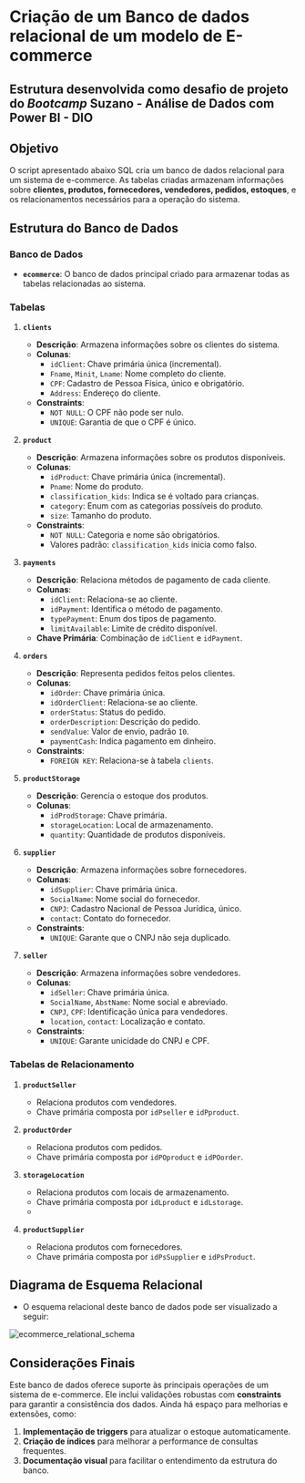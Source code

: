 # Criação de um Banco de dados relacional de um modelo de E-commerce

## Estrutura desenvolvida como desafio de projeto do *Bootcamp* Suzano - Análise de Dados com Power BI - DIO


## Objetivo

O script apresentado abaixo SQL cria um banco de dados relacional para um sistema de e-commerce. As tabelas criadas armazenam informações sobre **clientes, produtos, fornecedores, vendedores, pedidos, estoques**, e os relacionamentos necessários para a operação do sistema. 

## Estrutura do Banco de Dados 

### Banco de Dados

-   **`ecommerce`**: O banco de dados principal criado para armazenar todas as tabelas relacionadas ao sistema.

### Tabelas

1.  **`clients`**
    -   **Descrição**: Armazena informações sobre os clientes do sistema.
    -   **Colunas**:
        -   `idClient`: Chave primária única (incremental).
        -   `Fname`, `Minit`, `Lname`: Nome completo do cliente.
        -   `CPF`: Cadastro de Pessoa Física, único e obrigatório.
        -   `Address`: Endereço do cliente.
    -   **Constraints**:
        -   `NOT NULL`: O CPF não pode ser nulo.
        -   `UNIQUE`: Garantia de que o CPF é único.

2.  **`product`**
    -   **Descrição**: Armazena informações sobre os produtos disponíveis.
    -   **Colunas**:
        -   `idProduct`: Chave primária única (incremental).
        -   `Pname`: Nome do produto.
        -   `classification_kids`: Indica se é voltado para crianças.
        -   `category`: Enum com as categorias possíveis do produto.
        -   `size`: Tamanho do produto.
    -   **Constraints**:
        -   `NOT NULL`: Categoria e nome são obrigatórios.
        -   Valores padrão: `classification_kids` inicia como falso.

3.  **`payments`**
    -   **Descrição**: Relaciona métodos de pagamento de cada cliente.
    -   **Colunas**:
        -   `idClient`: Relaciona-se ao cliente.
        -   `idPayment`: Identifica o método de pagamento.
        -   `typePayment`: Enum dos tipos de pagamento.
        -   `limitAvailable`: Limite de crédito disponível.
    -   **Chave Primária**: Combinação de `idClient` e `idPayment`.

4.  **`orders`**
    -   **Descrição**: Representa pedidos feitos pelos clientes.
    -   **Colunas**:
        -   `idOrder`: Chave primária única.
        -   `idOrderClient`: Relaciona-se ao cliente.
        -   `orderStatus`: Status do pedido.
        -   `orderDescription`: Descrição do pedido.
        -   `sendValue`: Valor de envio, padrão `10`.
        -   `paymentCash`: Indica pagamento em dinheiro.
    -   **Constraints**:
        -   `FOREIGN KEY`: Relaciona-se à tabela `clients`.

5.  **`productStorage`**
    -   **Descrição**: Gerencia o estoque dos produtos.
    -   **Colunas**:
        -   `idProdStorage`: Chave primária.
        -   `storageLocation`: Local de armazenamento.
        -   `quantity`: Quantidade de produtos disponíveis.

6.  **`supplier`**
    -   **Descrição**: Armazena informações sobre fornecedores.
    -   **Colunas**:
        -   `idSupplier`: Chave primária única.
        -   `SocialName`: Nome social do fornecedor.
        -   `CNPJ`: Cadastro Nacional de Pessoa Jurídica, único.
        -   `contact`: Contato do fornecedor.
    -   **Constraints**:
        -   `UNIQUE`: Garante que o CNPJ não seja duplicado.

7.  **`seller`**
    -   **Descrição**: Armazena informações sobre vendedores.
    -   **Colunas**:
        -   `idSeller`: Chave primária única.
        -   `SocialName`, `AbstName`: Nome social e abreviado.
        -   `CNPJ`, `CPF`: Identificação única para vendedores.
        -   `location`, `contact`: Localização e contato.
    -   **Constraints**:
        -   `UNIQUE`: Garante unicidade do CNPJ e CPF.

### Tabelas de Relacionamento

1.  **`productSeller`**
    
    -   Relaciona produtos com vendedores.
    -   Chave primária composta por `idPseller` e `idPproduct`.
2.  **`productOrder`**
    
    -   Relaciona produtos com pedidos.
    -   Chave primária composta por `idPOproduct` e `idPOorder`.
3.  **`storageLocation`**
    
    -   Relaciona produtos com locais de armazenamento.
    -   Chave primária composta por `idLproduct` e `idLstorage`.
    - 
4.  **`productSupplier`**
    
    -   Relaciona produtos com fornecedores.
    -   Chave primária composta por `idPsSupplier` e `idPsProduct`.

## Diagrama de Esquema Relacional

- O esquema relacional deste banco de dados pode ser visualizado a seguir:

![ecommerce_relational_schema](https://github.com/user-attachments/assets/ce7fc139-05c1-48e6-ae99-b20e40e339c2)


## Considerações Finais

Este banco de dados oferece suporte às principais operações de um sistema de e-commerce. Ele inclui validações robustas com **constraints** para garantir a consistência dos dados. Ainda há espaço para melhorias e extensões, como:

1.  **Implementação de triggers** para atualizar o estoque automaticamente.
2.  **Criação de índices** para melhorar a performance de consultas frequentes.
3.  **Documentação visual** para facilitar o entendimento da estrutura do banco.
